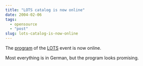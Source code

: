 ```yaml
---
title: "LOTS catalog is now online"
date: 2004-02-06
tags: 
  - opensource
  - "post"
slug: lots-catalog-is-now-online
---
```


The [program](http://www.lots.ch/LOTS_Veranstaltungskatalog.html) of the [LOTS](http://codeconsult.ch/bertrand/archives/000217.html) event is now online.

Most everything is in German, but the program looks promising.
